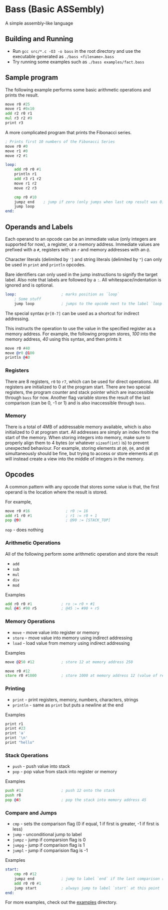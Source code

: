# Bass (Basic ASSembly)

A simple assembly-like language

## Building and Running
- Run `gcc src/*.c -O3 -o bass` in the root directory and use the executable generated as `./bass <filename>.bass`
- Try running some examples such as `./bass examples/fact.bass`

## Sample program

The following example performs some basic arithmetic operations and prints the result.

```asm
move r0 #25
move r1 #0x10
add r2 r0 r1
mul r3 r2 #9
print r3
```

A more complicated program that prints the Fibonacci series.
```asm
; Prints first 10 numbers of the Fibonacci Series
move r0 #0
move r1 #0
move r2 #1

loop:
    add r0 r0 #1
    println r1
    add r3 r1 r2
    move r1 r2
    move r2 r3

    cmp r0 #10
    jumpz end    ; jump if zero (only jumps when last cmp result was 0)
    jump loop
end:
```

## Operands and Labels

Each operand to an opcode can be an immediate value (only integers are supported for now), a register, or a memory address. Immediate values are prefixed with a `#`, registers with an `r` and memory addresses with an `@`.

Character literals (delimited by `'`) and string literals (delimited by `"`) can only be used in `print` and `println` opcodes.

Bare identifiers can only used in the jump instructions to signify the target label. Also note that labels are followed by a `:`. All whitespace/indentation is ignored and is optional.

```asm
loop:                    ; marks position as `loop`
    ; Some stuff
    jump loop            ; jumps to the opcode next to the label `loop`
```

The special syntax `@r[0-7]` can be used as a shortcut for indirect addressing.

This instructs the operation to use the value in the specified register as a memory address.
For example, the following program stores, *100* into the memory address, *40* using this syntax, and then prints it
```asm
move r0 #40
move @r0 @100
println @40
```

### Registers
There are 8 registers, `r0` to `r7`, which can be used for direct operations. All registers are initialized to 0 at the program start. There are two special registers, the program counter and stack pointer which are inaccessible through `bass` for now. Another flag variable stores the result of the last comparison (can be 0, -1 or 1) and is also inaccessible through `bass`.

### Memory 
There is a total of 4MB of addressable memory available, which is also initialized to 0 at program start. All addresses are simply an index from the start of the memory. When storing integers into memory, make sure to properly align them to 4 bytes (or whatever `sizeof(int)` is) to prevent unexpected behaviour. For example, storing elements at `@0`, `@4`, and `@8` simultaneously should be fine, but trying to access or store elements at `@5` will instead create a view into the middle of integers in the memory.


## Opcodes

A common pattern with any opcode that stores some value is that, the first operand is the location where the result is stored.

For example,
```asm
move r0 #16                ; r0 := 16
add r1 r0 #1               ; r1 := r0 + 1
pop @90                    ; @90 := [STACK_TOP] 
```


`nop`                     - does nothing

### Arithmetic Operations

All of the following perform some arithmetic operation and store the result

- `add`
- `sub` 
- `mul` 
- `div` 
- `mod`

Examples 
```asm
add r0 r0 #1             ; ro := r0 + #1
mul @45 #90 r5           ; @45 := #90 + r5  
```

### Memory Operations
- `move`                 - move value into register or memory
- `store`                - move value into memory using indirect addressing
- `load`                 - load value from memory using indirect addressing

Examples
```asm
move @250 #12            ; store 12 at memory address 250

move r0 #12
store r0 #1000           ; store 1000 at memory address 12 (value of register r0)   
```


### Printing
- `print`                - print registers, memory, numbers, characters, strings
- `println`              - same as `print` but puts a newline at the end

Examples
```asm
print r1
print #23
print 'a'
print '\n'
print "hello"
```

### Stack Operations
- `push`                 - push value into stack
- `pop`                  - pop value from stack into register or memory

Examples
```asm
push #12                 ; push 12 onto the stack   
push r0
pop @45                  ; pop the stack into memory address 45 
```


### Compare and Jumps
- `cmp`                  - sets the comparison flag (0 if equal, 1 if first is greater, -1 if first is less)
- `jump`                 - unconditional jump to label
- `jumpz`                - jump if comparsion flag is 0
- `jumpg`                - jump if comparison flag is 1
- `jumpl`                - jump if comparision flag is -1

Examples
```asm
start:
    cmp r0 #12
    jumpz end            ; jump to label `end` if the last comparison resulted in equals
    add r0 r0 #1
    jump start           ; always jump to label `start` at this point 
end:
```

For more examples, check out the [examples](./examples) directory.

